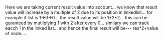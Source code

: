 Here we are taking current result value into account... we know that result value will increase by a multiple of 2 due to its position in linkedlist...
for example if list is 1->0->0... the result value will be 1\*2\*2... this can be guranteed by mutliplying 1 with 2 after every 0...
similary we can track eacch 1 in the linked list... and hence the final result will be---
res\*2+value of node....
